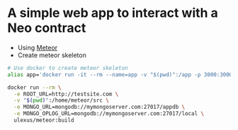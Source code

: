 # A simple web app to interact with a Neo contract

- Using [Meteor](https://meteor.com)
- Create meteor skeleton

```bash
# Use docker to create meteor skeleton
alias app='docker run -it --rm --name=app -v "$(pwd)":/app -p 3000:3000 golden/meteor-dev'

```



```bash
docker run --rm \
  -e ROOT_URL=http://testsite.com \
  -v "$(pwd)":/home/meteor/src \
  -e MONGO_URL=mongodb://mymongoserver.com:27017/appdb \
  -e MONGO_OPLOG_URL=mongodb://mymongoserver.com:27017/local \
  ulexus/meteor:build
```
